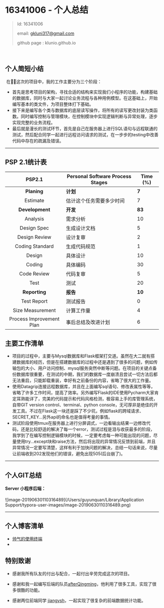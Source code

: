 # 16341006 - 个人总结

>Id: 16341006
>
>email: gkluni317@gmail.com
>
>github page : klunio.github.io

​	

## 个人简短小结

​	在这次的项目中，我的工作主要分为三个阶段：

- 首先是思考项目的架构，寻找合适的结构来实现我们小程序的功能，构建基础的数据库，同时与大家一起讨论业务流程与各种用例模型。在这基础上，开始编写基本的类文件，为项目整体打下基础。
- 接下来是编写各个类与数据库的底层读写操作，将所有的读写更改封装为类函数。同时编写控制与管理模块，在控制模块中实现逻辑判断与异常处理，逐步实现完整的业务流程。
- 最后就是漫长的测试环节，首先是自己在服务器上进行SQL语句与远程联通的测试，然后配合同学一起进行远程访问请求的测试，在一步步的testing中改善代码中存在的疏漏及错误。

****

## PSP 2.1统计表

|          PSP2.1          | Personal Software Process Stages | Time (%) |
| :----------------------: | -------------------------------- | -------- |
|       __Planing__        | __计划__                         | __7__    |
|         Estimate         | 估计这个任务需要多少时间         | 7        |
|     __Development__      | __开发__                         | __83__   |
|         Analysis         | 需求分析                         | 10       |
|       Design Spec        | 生成设计文档                     | 5        |
|      Design Review       | 设计复审                         | 2        |
|     Coding Standard      | 生成代码规范                     | 1        |
|          Design          | 具体设计                         | 10       |
|          Coding          | 具体编码                         | 30       |
|       Code Review        | 代码复审                         | 5        |
|           Test           | 测试                             | 20       |
|      __Reporting__       | __报告__                         | __10__   |
|       Test Report        | 测试报告                         | 0        |
|     Size Measurement     | 计算工作量                       | 4        |
| Process Improvement Plan | 事后总结及改进计划               | 6        |

## 主要工作清单

- 项目的过程中，主要与Mysql数据库和Flask框架打交道。虽然在大二就有搭建数据库的经历，但是在搭建数据库的过程中还是遇到了很多的问题，例如传输包的大小、用户访问控制、mysql服务突然中断等问题。在项目的关键点备份数据库很重要，在测试的中期，我们的数据库一度崩溃且尝试一切方法后都无法重启，只能卸载重装，幸好有之前备份的内容，省略了很大的工作量。
- 使用Datagrip连接远程数据库，并且在上面编写sql语句、修改表属性等等，省略了许多工作时间，提高了效率。另外编写Flask的IDE使用Pycharm大家肯定耳熟能详了，完美的代码提示和代码风格检测，极容易上手的库管理系统，自带GIT version control、terminal、python console，无可厚非是绝佳的开发工具。不过在Flask这一块还是踩了不少坑，例如flask的跨域请求、SECRET_KEY…另外api的命名也是值得考量的事情。
- 测试阶段使用tmux在服务器上进行分屏调式，一边看输出结果一边修改代码，还是比较舒适的解决了每一个error，测试过程是泪与收获最多的阶段，我学到了在编写控制逻辑模块的时候，一定要考虑每一种可能出现的问题，尽量使用try…except块和raise方法，然后将出现的异常情况反馈到前端，并且异常情况一定要写清楚，这样有利于加快问题的解决，总结一句话来说，尽量让前端收到202发现他们的错误，避免出现505(后台崩了)。

****

## 个人GIT总结

#### Server 小程序后端：

![image-20190630110316489](/Users/guyunquan/Library/Application Support/typora-user-images/image-20190630110316489.png)



****

## 个人博客清单

- [帅气的使用终端](https://klunio.github.io/LeiEarn/Tmux/)
- 

## 特别致谢

- 感谢我所有队友的付出与配合，一起付出辛劳完成这次的项目。

- 感谢和我一起编写后端的队员[afterQingming](https://github.com/afterQingming)，他利用了很多工具，实现了很多很酷的功能。

- 感谢两位前端同学 [jiangysh](https://github.com/534265373)，一起实现了很复杂的前端数据统计功能。

  